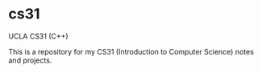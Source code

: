 # cs31
UCLA CS31 (C++)

This is a repository for my CS31 (Introduction to Computer Science) notes and projects.
